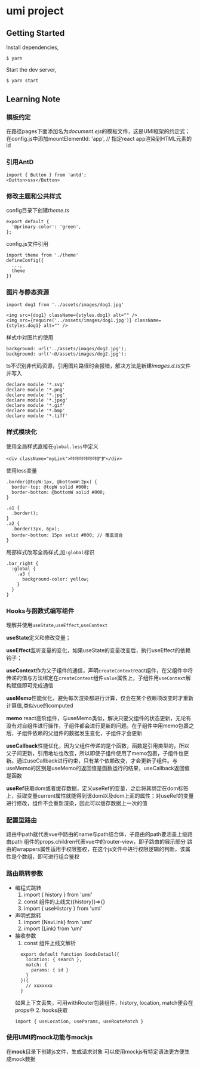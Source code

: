 # umi project

## Getting Started

Install dependencies,

```bash
$ yarn
```

Start the dev server,

```bash
$ yarn start
```

## Learning Note
### 模板约定
在路径pages下面添加名为*document.ejs*的模板文件，这是UMI框架的约定式；  
在config.js中添加mountElementId: 'app', // 指定react app渲染到HTML元素的id
### 引用AntD
```
import { Button } from 'antd';  
<Button>sss</Button>  
```
### 修改主题和公共样式
config目录下创建*theme.ts*
```
export default {
  '@primary-color': 'green',
};
```
config.js文件引用
```
import theme from './theme'
defineConfig({
  ...,
  theme
})
```
### 图片与静态资源
```
import dog1 from '../assets/images/dog1.jpg'

<img src={dog1} className={styles.dog1} alt="" />
<img src={require('../assets/images/dog1.jpg')} className={styles.dog1} alt="" />
```
样式中对图片的使用
```
background: url('../assets/images/dog2.jpg');
background: url('~@/assets/images/dog2.jpg');
```
ts不识别非代码资源，引用图片路径时会报错，解决方法是新建*images.d.ts*文件并写入
```
declare module '*.svg'
declare module '*.png'
declare module '*.jpg'
declare module '*.jpeg'
declare module '*.gif'
declare module '*.bmp'
declare module '*.tiff'
```
### 样式模块化
使用全局样式直接在`global.less`中定义
```
<div className="myLink">咔咔咔咔咔咔扩扩</div>
```
使用less变量
```
.border(@topW:1px, @bottomW:2px) {
  border-top: @topW solid #000;
  border-bottom: @bottomW solid #000;
}

.a1 {
  .border();
}
.a2 {
  .border(3px, 6px);
  border-bottom: 15px solid #000; // 覆盖混合
}
```
局部样式改写全局样式,加`:global`标识
```
.bar_right {
  :global {
    .a3 {
      background-color: yellow;
    }
  }
}
```
### Hooks与函数式编写组件 
理解并使用`useState`,`useEffect`,`useContext` 

**useState**定义和修改变量； 

**useEffect**监听变量的变化，如果useState的变量改变后，执行useEffect的依赖钩子； 

**useContext**作为父子组件的通信，声明`createContext`react组件，在父组件中将传递的值与方法绑定在`createContext`组件`value`属性上，子组件用`useContext`解构赋值即可完成通信 

**useMemo**性能优化，避免每次渲染都进行计算，仅会在某个依赖项改变时才重新计算值,类似vue的computed 

**memo** react高阶组件，与useMemo类似，解决只要父组件的状态更新，无论有没有对自组件进行操作，子组件都会进行更新的问题。在子组件中用memo包裹之后，子组件依赖的父组件的数据发生变化，子组件才会更新 

**useCallback**性能优化，因为父组件传递的是个函数，函数是引用类型的，所以父子间更新，引用地址也改变，所以即使子组件使用了memo包裹，子组件也更新。通过useCallback进行约束，只有某个依赖改变，才会更新子组件。与useMemo的区别是useMemo的返回值是函数运行的结果，useCallback返回值是函数

**useRef**获取dom或者缓存数据，定义useRef的变量，之后将其绑定在dom标签上，获取变量current属性就能得到该dom以及dom上面的属性；对useRef的变量进行修改，组件不会重新渲染，因此可以缓存数据上一次的值
### 配置型路由
路由中path就代表vue中路由的name与path结合体，子路由的path要涵盖上级路由path
组件的props.children代表vue中的router-view，即子路由的展示部分
路由的wrappers属性适用于权限鉴权，在这个js文件中进行权限逻辑的判断，该属性是个数组，即可进行组合鉴权
### 路由跳转参数
- 编程式跳转
  1. import { history } from 'umi'
  2. const 组件的上线文({history})=>{}
  3. import { useHistory } from 'umi'
- 声明式跳转
  1. import {NavLink} from 'umi'
  2. import {Link} from 'umi'
- 接收参数
  1. const 组件上线文解析
  ```
    export default function GoodsDetail({
      location: { search },
      match: {
        params: { id }
      }
    }){
      // xxxxxxx
    }
  ```
  如果上下文丢失，可用withRouter包装组件，history, location, match便会在props中
  2. hooks获取
  ```
  import { useLocation, useParams, useRouteMatch }
  ```
### 使用UMI的mock功能与mockjs
在**mock**目录下创建js文件，生成请求对象
可以使用mockjs有特定语法更方便生成mock数据